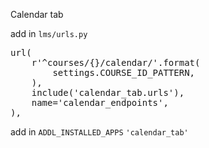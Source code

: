 Calendar tab

add in `lms/urls.py`

<pre>
url(
    r'^courses/{}/calendar/'.format(
        settings.COURSE_ID_PATTERN,
    ),
    include('calendar_tab.urls'),
    name='calendar_endpoints',
),
</pre>

add in `ADDL_INSTALLED_APPS` `'calendar_tab'`
